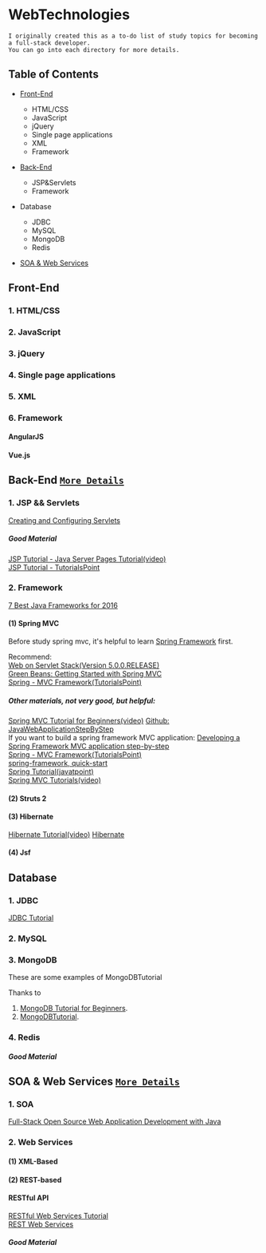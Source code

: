 # WebTechnologies
    I originally created this as a to-do list of study topics for becoming a full-stack developer. 
    You can go into each directory for more details.


## Table of Contents
* [Front-End](https://github.com/PepperGo/WebTechnologies/tree/master/FrontEnd)
    * HTML/CSS
    * JavaScript
    * jQuery
    * Single page applications
    * XML
    * Framework


* [Back-End](https://github.com/PepperGo/WebTechnologies/tree/master/BackEnd)
    * JSP&Servlets
    * Framework

* Database
    * JDBC
    * MySQL
    * MongoDB
    * Redis
    
* [SOA & Web Services](https://github.com/PepperGo/WebTechnologies/tree/master/SOA-WebServices)

## Front-End
### 1. HTML/CSS


  
  
### 2. JavaScript  

  
    
    

### 3. jQuery

  
  
### 4. Single page applications

  
  
### 5. XML

### 6. Framework

#### AngularJS


#### Vue.js
  
  
  
## Back-End   [`More Details`](https://github.com/PepperGo/WebTechnologies/tree/master/BackEnd)

### 1. JSP && Servlets
[Creating and Configuring Servlets](https://docs.oracle.com/cd/E13222_01/wls/docs92/webapp/configureservlet.html)

##### Good Material

[JSP Tutorial - Java Server Pages Tutorial(video)](https://www.youtube.com/playlist?list=PLEAQNNR8IlB588DQvb2wbKFQh2DviPApl)  
[JSP Tutorial - TutorialsPoint](https://www.google.com/search?q=jsp+tutorial&rlz=1C1CHBD_enUS718US718&oq=jsp+tut&aqs=chrome.0.69i59j69i60l3j69i57j0.3684j0j7&sourceid=chrome&ie=UTF-8) 

### 2. Framework
[7 Best Java Frameworks for 2016](https://www.romexsoft.com/blog/7-best-java-frameworks-for-2016/)  
#### (1) Spring MVC
Before study spring mvc, it's helpful to learn [Spring Framework](https://www.tutorialspoint.com/spring/index.htm) first.   


Recommend:<br>
[Web on Servlet Stack(Version 5.0.0.RELEASE)](https://docs.spring.io/spring/docs/current/spring-framework-reference/web.html#mvc)<br>
[Green Beans: Getting Started with Spring MVC](https://spring.io/blog/2011/01/04/green-beans-getting-started-with-spring-mvc/)<br>
[Spring - MVC Framework(TutorialsPoint)](https://www.tutorialspoint.com/springmvc/index.htm)<br>


##### Other materials, not very good, but helpful:<br>
[Spring MVC Tutorial for Beginners(video)](https://www.youtube.com/watch?v=BjNhGaZDr0Y)   [Github: JavaWebApplicationStepByStep](https://github.com/in28minutes/SpringMvcStepByStep)<br>
If you want to build a spring framework MVC application: [Developing a Spring Framework MVC application step-by-step](https://docs.spring.io/docs/Spring-MVC-step-by-step/)<br>
[Spring - MVC Framework(TutorialsPoint)](https://www.tutorialspoint.com/spring/spring_web_mvc_framework.htm)<br>
[spring-framework, quick-start](https://projects.spring.io/spring-framework/#quick-start)<br>
[Spring Tutorial(javatpoint)](https://www.javatpoint.com/spring-3-mvc-tutorial)<br>
[Spring MVC Tutorials(video)](https://www.youtube.com/watch?v=iCQspqBpOB0&list=PLBgMUB7xGcO31B2gBmy1igpZn6LK78-CJ)<br>

#### (2) Struts 2

#### (3) Hibernate
[Hibernate Tutorial(video)](https://www.youtube.com/playlist?list=PLEAQNNR8IlB7fNkRsUgzrR346i-UqE5CG)
[Hibernate](https://www.youtube.com/playlist?list=PL4AFF701184976B25)

#### (4) Jsf



## Database

### 1. JDBC
[JDBC Tutorial](https://www.tutorialspoint.com/jdbc/)

### 2. MySQL

### 3. MongoDB

These are some examples of MongoDBTutorial

Thanks to 
1. [MongoDB Tutorial for Beginners](https://www.youtube.com/playlist?list=PLC3y8-rFHvwh11bWtwm3_qKvo46uDmaal).
2. [MongoDBTutorial](https://www.tutorialspoint.com/mongodb/index.htm).

### 4. Redis

##### Good Material

## SOA & Web Services   [`More Details`](https://github.com/PepperGo/WebTechnologies/tree/master/SOA-WebServices)
### 1. SOA
[Full-Stack Open Source Web Application Development with Java](http://code.scottshipp.com/learn/tutorial-full-stack-open-source-web-application-development-with-java/)  

### 2. Web Services
#### (1) XML-Based 


#### (2) REST-based
#### RESTful API
[RESTful Web Services Tutorial](https://www.tutorialspoint.com/restful/index.htm)  
[REST Web Services](https://www.youtube.com/watch?v=xkKcdK1u95s&index=1&list=PLqq-6Pq4lTTZh5U8RbdXq0WaYvZBz2rbn)

##### Good Material
